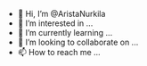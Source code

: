 - 👋 Hi, I’m @AristaNurkila
- 👀 I’m interested in ...
- 🌱 I’m currently learning ...
- 💞️ I’m looking to collaborate on ...
- 📫 How to reach me ...

<!---
AristaNurkila/AristaNurkila is a ✨ special ✨ repository because its `README.md` (this file) appears on your GitHub profile.
You can click the Preview link to take a look at your changes.
--->
